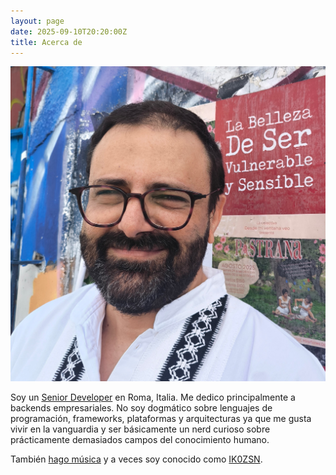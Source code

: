 ```yaml
---
layout: page
date: 2025-09-10T20:20:00Z
title: Acerca de
---
```


![Una foto de Mirko](../images/mirko.jpg)

Soy un [Senior Developer](./cv.html) en Roma, Italia. Me dedico principalmente a
backends empresariales. No soy dogmático sobre lenguajes de programación,
frameworks, plataformas y arquitecturas ya que me gusta vivir en la vanguardia y
ser básicamente un nerd curioso sobre prácticamente demasiados campos del
conocimiento humano.

También [hago música](https://open.spotify.com/artist/0jv0oWHiTvLG9PetrnX5PO) y
a veces soy conocido como [IK0ZSN](https://www.qrz.com/db/ik0zsn).
